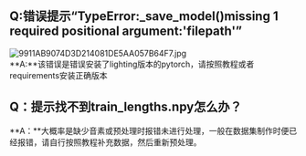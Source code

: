 <a name="vJftV"></a>
## Q:错误提示“TypeError:_save_model()missing 1 required positional argument:'filepath'”
![9911AB9074D3D214081DE5AA057B64F7.jpg](https://cdn.nlark.com/yuque/0/2022/jpeg/34659871/1672068236911-69b91577-3010-4d97-89ee-8ce66707f3fc.jpeg#averageHue=%23252a2b&clientId=uf6b76d5e-ad1e-4&from=paste&height=338&id=u6a81a3be&name=9911AB9074D3D214081DE5AA057B64F7.jpg&originHeight=422&originWidth=971&originalType=binary&ratio=1&rotation=0&showTitle=false&size=124104&status=done&style=none&taskId=u9ce27f87-db90-4851-8071-b0d3e9dd3ac&title=&width=776.8)<br />**A:**该错误是错误安装了lighting版本的pytorch，请按照教程或者requirements安装正确版本
<a name="kpNPw"></a>
## Q：提示找不到train_lengths.npy怎么办？
**A：**大概率是缺少音素或预处理时报错未进行处理，一般在数据集制作时便已经报错，请自行按照教程补充数据，然后重新预处理。
